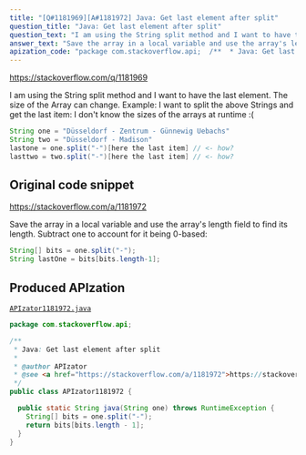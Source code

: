 ```yaml
---
title: "[Q#1181969][A#1181972] Java: Get last element after split"
question_title: "Java: Get last element after split"
question_text: "I am using the String split method and I want to have the last element. The size of the Array can change. Example: I want to split the above Strings and get the last item: I don't know the sizes of the arrays at runtime :("
answer_text: "Save the array in a local variable and use the array's length field to find its length. Subtract one to account for it being 0-based:"
apization_code: "package com.stackoverflow.api;  /**  * Java: Get last element after split  *  * @author APIzator  * @see <a href=\"https://stackoverflow.com/a/1181972\">https://stackoverflow.com/a/1181972</a>  */ public class APIzator1181972 {    public static String java(String one) throws RuntimeException {     String[] bits = one.split(\"-\");     return bits[bits.length - 1];   } }"
---
```


https://stackoverflow.com/q/1181969

I am using the String split method and I want to have the last element.
The size of the Array can change.
Example:
I want to split the above Strings and get the last item:
I don&#x27;t know the sizes of the arrays at runtime :(


```java
String one = "Düsseldorf - Zentrum - Günnewig Uebachs"
String two = "Düsseldorf - Madison"
lastone = one.split("-")[here the last item] // <- how?
lasttwo = two.split("-")[here the last item] // <- how?
```


## Original code snippet

https://stackoverflow.com/a/1181972

Save the array in a local variable and use the array&#x27;s length field to find its length. Subtract one to account for it being 0-based:

```java
String[] bits = one.split("-");
String lastOne = bits[bits.length-1];
```

## Produced APIzation

[`APIzator1181972.java`](https://github.com/pasqualesalza/apization-temp-data/raw/master/apizations/java/APIzator1181972.java)

```java
package com.stackoverflow.api;

/**
 * Java: Get last element after split
 *
 * @author APIzator
 * @see <a href="https://stackoverflow.com/a/1181972">https://stackoverflow.com/a/1181972</a>
 */
public class APIzator1181972 {

  public static String java(String one) throws RuntimeException {
    String[] bits = one.split("-");
    return bits[bits.length - 1];
  }
}

```